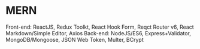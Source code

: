 # MERN
Front-end: ReactJS, Redux Toolkt, React Hook Form, Reqct Router v6, React Markdown/Simple Editor, Axios
Back-end: NodeJS/ES6, Express+Validator, MongoDB/Mongoose, JSON Web Token, Multer, BCrypt
